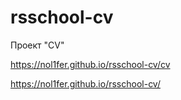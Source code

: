 # rsschool-cv
Проект "CV"

https://nol1fer.github.io/rsschool-cv/cv

https://nol1fer.github.io/rsschool-cv/
